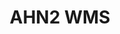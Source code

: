 ---
schema: default
title: AHN2 WMS
organization: PDOK
notes: ahn wms services
resources:
  - name: 0.5m interpolated
    url: >-
      https://geodata.nationaalgeoregister.nl/ahn2/wms?&request=GetCapabilities&service=WMS
    format: WMS
  - name: 0.5m non-interpolated
    url: >-
      https://geodata.nationaalgeoregister.nl/ahn2/wms?&request=GetCapabilities&service=WMS
    format: WMS
  - name: 0.5m raw
    url: >-
      https://geodata.nationaalgeoregister.nl/ahn2/wms?&request=GetCapabilities&service=WMS
    format: WMS
  - name: 5m
    url: >-
      https://geodata.nationaalgeoregister.nl/ahn2/wms?&request=GetCapabilities&service=WMS
    format: WMS
  - name: grid index
    url: >-
      https://geodata.nationaalgeoregister.nl/ahn2/wms?&request=GetCapabilities&service=WMS
    format: WMS
license: 'https://creativecommons.org/publicdomain/zero/1.0/'
category:
  - Elevation
  - WMS / WFS
---